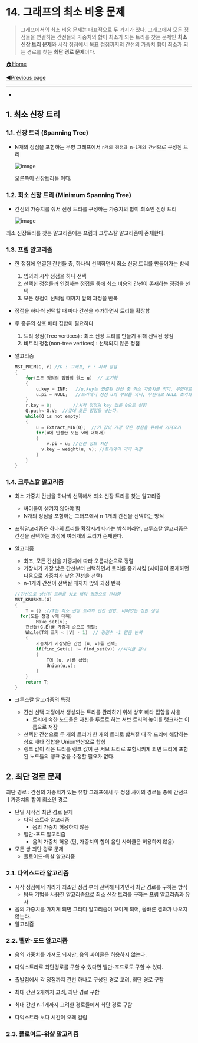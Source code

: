# 14. 그래프의 최소 비용 문제

>그래프에서의 최소 비용 문제는 대표적으로 두 가지가 있다. 그래프에서 모든 정점들을 연결하는 간선들의 가중치의 합이 최소가 되는 트리를 찾는 문제인 **최소 신장 트리 문제**와 시작 정점에서 목표 정점까지의 간선의 가중치 합이 최소가 되는 경로를 찾는 **최단 경로 문제**이다.

[🏠Home](https://github.com/batboy118/Study_Note)

[◀Previous page ](./README.md)

---

<!-- TOC -->

- 

<!-- /TOC -->

## 1. 최소 신장 트리

### 1.1. 신장 트리 (Spanning Tree)

- N개의 정점을 포함하는 무향 그래프에서 `n개의 정점과 n-1개의 간선`으로 구성된 트리

  ![image](https://user-images.githubusercontent.com/53181778/78098177-c8a57d00-73cd-11ea-814a-478eddbf8efe.png)

  오른쪽이 신장트리들 이다.

### 1.2. 최소 신장 트리 (Minimum Spanning Tree)

- 간선의 가중치를 줘서 신장 트리를 구성하는 가중치의 합이 최소인 신장 트리

  ![image](https://user-images.githubusercontent.com/53181778/78098266-0f937280-73ce-11ea-9ca9-b5bfe554922d.png)

최소 신장트리를 찾는 알고리즘에는 프림과 크루스칼 알고리즘이 존재한다.

### 1.3. 프림 알고리즘

- 한 정점에 연결된 간선들 중, 하나씩 선택하면서 최소 신장 트리를 만들어가는 방식
  1. 임의의 시작 정점을 하나 선택
  2. 선택한 정점들과 인점하는 정접들 중에 최소 비용의 간선이 존재하는 정점을 선택
  3. 모든 정점이 선택될 때까지 앞의 과정을 반복

- 정점을 하나씩 선택할 때 마다 간선을 추가하면서 트리를 확장함

- 두 종류의 상호 배타 집합이 필요하다

  1. 트리 정점(Tree vertices) : 최소 신장 트리를 만들기 위해 선택된 정점
  2. 비트리 정점(non-tree vertices) : 선택되지 않은 정점

- 알고리즘

  ```c
  MST_PRIM(G, r) //G : 그래프, r : 시작 정점
  {
      for(모든 정점의 집합의 원소 u)  // 초기화
      {
          u.key = INF;   //u.key는 연결된 간선 중 최소 가중치를 의미, 무한대로 초기화
          u.pi = NULL;   //트리에서 정점 u의 부모를 의미, 무한대로 NULL 초기화
      }
      r.key = 0;		//시작 정점의 key 값을 0으로 설정
      Q.push<-G.V;  //큐에 모든 정점을 넣는다.
      while(Q is not empty)
      {
          u = Extract_MIN(Q);  //키 값이 가장 작은 정점을 큐에서 가져오기
          for(u에 인접한 모든 v에 대해서)
          {
              v.pi = u; //간선 정보 저장
          	v.key = weight(u, v); //트리와의 거리 저장
          }
      }
  }
  ```

### 1.4. 크루스칼 알고리즘

- 최소 가중치 간선을 하나씩 선택해서 최소 신장 트리를 찾는 알고리즘

  - 싸이클이 생기지 않아야 함
  - N개의 정점을 포함하는 그래프에서 n-1개의 간선을 선택하는 방식

- 프림알고리즘은 하나의 트리를 확장시켜 나가는 방식이라면, 크루스칼 알고리즘은 간선을 선택하는 과정에 여러개의 트리가 존재한다.

- 알고리즘

  - 최조, 모든 간선을 가중치에 따라 오름차순으로 정렬
  - 가장치가 가장 낮은 간선부터 선택하면서 트리를 증가시킴 (사이클이 존재하면 다음으로 가중치가 낮은 간선을 선택)
  - n-1개의 간선이 선택될 때까지 앞의 과정 반복

  ```c
  //간선으로 생선된 트리를 상호 배타 집합으로 관리함
  MST_KRUSKAL(G)
  {
      T = {} ;//T는 최소 신장 트리의 간선 집합, 비어있는 집합 생성
  	for(모든 정점 v에 대해)
          Make_set(v);
      간선들(G,E)를 가중치 순으로 정렬;
      While(T의 크기 < |V| - 1)  // 정점수 -1 만큼 반복
      {
          가중치가 가장낮은 간선 (u, v)를 선택;
          if(find_Set(u) != find_set(v)) //싸이클 검사
          {
              T에 (u, v)를 삽입;
              Union(u,v);
          }
      }
      return T;
  }
  ```

- 크루스칼 알고리즘의 특징
  - 간선 선택 과정에서 생성되는 트리를 관리하기 위해 상호 배타 집합을 사용
    - 트리에 속한 노드들은 자신을 루트로 하는 서브 트리의 높이를 랭크라는 이름으로 저장
  - 선택한 간선으로 두 개의 트리가 한 개의 트리로 합쳐질 때 깍 드리에 해당하는 상호 배타 집합을 Union연산으로 합침
  - 랭크 값이 작은 트리를 랭크 값이 큰 서브 트리로 포함시키게 되면 트리에 포함된 노드들의 랭크 값을 수정할 필요가 없다.

## 2. 최단 경로 문제

최단 경로 : 간선의 가중치가 있는 유향 그래프에서 두 정점 사이의 경로들 중에 간선으 ㅣ가중치의 합이 최소인 경로

- 단일 시작점 최단 경로 문제
  - 다익 스트라 알고리즘
    - 음의 가중치 허용하지 않음
  - 벨만-포드 알고리즘
    - 음의 가중치 허용 (단, 가중치의 합이 음인 사이클은 허용하지 않음)
- 모든 쌍 최단 경로 문제
  - 플로이드-위샬 알고리즘

### 2.1. 다익스트라 알고리즘

- 시작 정점에서 거리가 최소인 정점 부터 선택해 나가면서 최단 경로를 구하는 방식
  - 탐욕 기법을 사용한 알고리즘으로 최소 신장 트리를 구하는 프림 알고리즘과 유사
- 음의 가중치를 가지게 되면 그리디 알고리즘이 꼬이게 되어, 올바른 결과가 나오지 않는다. 
- 알고리즘

### 2.2. 벨만-포드 알고리즘

- 음의 가중치를 가져도 되지만, 음의 싸이클은 허용하지 않는다.
- 다익스트라로 최단경로를 구할 수 있다면 벨만-포드로도 구할 수 있다.

- 출발점에서 각 정점까지 간선 하나로 구성된 경로 고려, 최단 경로 구함
- 최대 간선 2개까지 고려, 최단 경로 구함
- 최대 간선 n-1개까지 고려한 경로들에서 최단 경로 구함
- 다익스트라 보다 시간이 오래 걸림

### 2.3. 플로이드-워샬 알고리즘